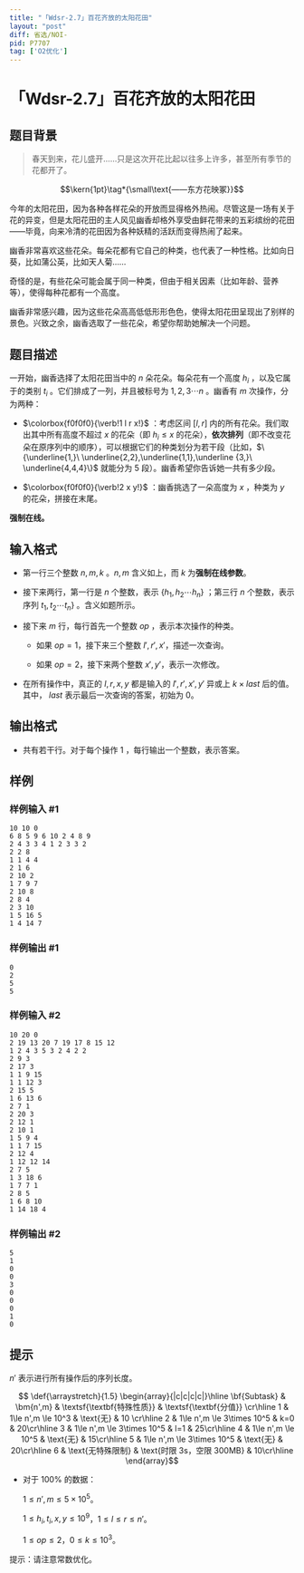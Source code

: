 ```yaml
---
title: "「Wdsr-2.7」百花齐放的太阳花田"
layout: "post"
diff: 省选/NOI-
pid: P7707
tag: ['O2优化']
---
```

# 「Wdsr-2.7」百花齐放的太阳花田
## 题目背景

> 春天到来，花儿盛开……只是这次开花比起以往多上许多，甚至所有季节的花都开了。

$$\kern{1pt}\tag*{\small\text{——东方花映冢}}$$

今年的太阳花田，因为各种各样花朵的开放而显得格外热闹。尽管这是一场有关于花的异变，但是太阳花田的主人风见幽香却格外享受由鲜花带来的五彩缤纷的花田——毕竟，向来冷清的花田因为各种妖精的活跃而变得热闹了起来。

幽香非常喜欢这些花朵。每朵花都有它自己的种类，也代表了一种性格。比如向日葵，比如蒲公英，比如天人菊……

奇怪的是，有些花朵可能会属于同一种类，但由于相关因素（比如年龄、营养等），使得每种花都有一个高度。

幽香非常感兴趣，因为这些花朵高高低低形形色色，使得太阳花田呈现出了别样的景色。兴致之余，幽香选取了一些花朵，希望你帮助她解决一个问题。


## 题目描述

一开始，幽香选择了太阳花田当中的 $n$ 朵花朵。每朵花有一个高度 $h_i$ ，以及它属于的类别 $t_i$ 。它们排成了一列，并且被标号为 $1,2,3\cdots n$ 。幽香有 $m$ 次操作，分为两种：

- $\colorbox{f0f0f0}{\verb!1 l r x!}$ ：考虑区间 $[l,r]$ 内的所有花朵。我们取出其中所有高度不超过 $x$ 的花朵（即 $h_i\le x$ 的花朵），**依次排列**（即不改变花朵在原序列中的顺序），可以根据它们的种类划分为若干段（比如，$\{\underline{1,}\ \underline{2,2},\underline{1,1},\underline {3,}\ \underline{4,4,4}\}$ 就能分为 $5$ 段）。幽香希望你告诉她一共有多少段。

- $\colorbox{f0f0f0}{\verb!2 x y!}$ ：幽香挑选了一朵高度为 $x$ ，种类为 $y$ 的花朵，拼接在末尾。

**强制在线。**
## 输入格式

- 第一行三个整数 $n,m,k$ 。$n,m$ 含义如上，而 $k$ 为**强制在线参数**。

- 接下来两行，第一行是 $n$ 个整数，表示 $\{h_1,h_2\cdots h_n\}$ ；第三行 $n$ 个整数，表示序列 $t_1,t_2\cdots t_n\}$ 。含义如题所示。

- 接下来 $m$ 行，每行首先一个整数 $op$ ，表示本次操作的种类。

  - 如果 $op = 1$，接下来三个整数 $l',r',x'$，描述一次查询。

  - 如果 $op = 2$，接下来两个整数 $x',y'$，表示一次修改。

- 在所有操作中，真正的 $l,r,x,y$ 都是输入的 $l',r',x',y'$ 异或上 $k \times last$ 后的值。其中， $last$ 表示最后一次查询的答案，初始为 $0$。
## 输出格式

- 共有若干行。对于每个操作 $1$ ，每行输出一个整数，表示答案。
## 样例

### 样例输入 #1
```
10 10 0
6 8 5 9 6 10 2 4 8 9 
2 4 3 3 4 1 2 3 3 2 
2 2 8
1 1 4 4
2 1 6
2 10 2
1 7 9 7
2 10 8
2 8 4
2 3 10
1 5 16 5
1 4 14 7

```
### 样例输出 #1
```
0
2
5
5

```
### 样例输入 #2
```
10 20 0
2 19 13 20 7 19 17 8 15 12 
1 2 4 3 5 3 2 4 2 2 
2 9 3
2 17 3
1 1 9 15
1 1 12 3
2 15 5
1 6 13 6
2 7 1
2 20 3
2 12 1
2 10 1
1 5 9 4
1 1 7 15
2 12 4
1 12 12 14
2 7 5
1 3 18 6
1 7 7 1
2 8 5
1 6 8 10
1 14 18 4

```
### 样例输出 #2
```
5
1
0
0
3
0
0
0
1
0

```
## 提示

$n'$ 表示进行所有操作后的序列长度。

$$
\def{\arraystretch}{1.5}
\begin{array}{|c|c|c|c|}\hline
\bf{Subtask} & \bm{n',m} & \textsf{\textbf{特殊性质}} & \textsf{\textbf{分值}} \cr\hline
1 & 1\le n',m \le 10^3 & \text{无} & 10 \cr\hline
2 & 1\le n',m \le 3\times 10^5 & k=0 & 20\cr\hline
3 & 1\le n',m \le 3\times 10^5 & l=1 & 25\cr\hline
4 & 1\le n',m \le 10^5 & \text{无} & 15\cr\hline
5 & 1\le n',m \le 3\times 10^5 & \text{无} & 20\cr\hline
6 & \text{无特殊限制} & \text{时限 3s，空限 300MB} & 10\cr\hline
\end{array}$$

- 对于 $100\%$ 的数据：

   $1 \le n',m \le 5 \times 10 ^ 5$。
   
   $1 \le h_i,t_i,x,y \le 10^9$，$1 \le l \le r \le n'$。
   
   $1 \le op \le 2$，$0 \le k \le 10^3$。

提示：请注意常数优化。
